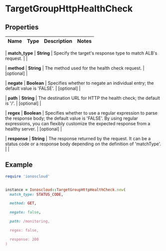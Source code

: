 # TargetGroupHttpHealthCheck

## Properties

| Name | Type | Description | Notes |
| ---- | ---- | ----------- | ----- |

| **match_type** | **String** | Specify the target&#39;s response type to match ALB&#39;s request. |  |

| **method** | **String** | The method used for the health check request. | [optional] |

| **negate** | **Boolean** | Specifies whether to negate an individual entry; the default value is &#39;FALSE&#39;. | [optional] |

| **path** | **String** | The destination URL for HTTP the health check; the default is &#39;/&#39;. | [optional] |

| **regex** | **Boolean** | Specifies whether to use a regular expression to parse the response body; the default value is &#39;FALSE&#39;.  By using regular expressions, you can flexibly customize the expected response from a healthy server. | [optional] |

| **response** | **String** | The response returned by the request. It can be a status code or a response body depending on the definition of &#39;matchType&#39;. |  |

## Example

```ruby
require 'ionoscloud'


instance = Ionoscloud::TargetGroupHttpHealthCheck.new(
  match_type: STATUS_CODE,

  method: GET,

  negate: false,

  path: /monitoring,

  regex: false,

  response: 200
)
```

